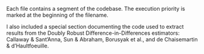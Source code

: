 Each file contains a segment of the codebase. The execution priority is marked at the beginning of the filename.

I also included a special section documenting the code used to extract results from the Doubly Robust Difference-in-Differences estimators: Callaway & Sant’Anna, Sun & Abraham, Borusyak et al., and de Chaisemartin & d’Haultfoeuille.
